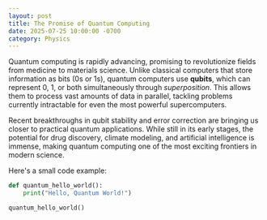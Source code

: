 ```yaml
---
layout: post
title: The Promise of Quantum Computing
date: 2025-07-25 10:00:00 -0700
category: Physics
---
```

Quantum computing is rapidly advancing, promising to revolutionize fields from medicine to materials science. Unlike classical computers that store information as bits (0s or 1s), quantum computers use **qubits**, which can represent 0, 1, or both simultaneously through *superposition*. This allows them to process vast amounts of data in parallel, tackling problems currently intractable for even the most powerful supercomputers.

Recent breakthroughs in qubit stability and error correction are bringing us closer to practical quantum applications. While still in its early stages, the potential for drug discovery, climate modeling, and artificial intelligence is immense, making quantum computing one of the most exciting frontiers in modern science.

Here's a small code example:
```python
def quantum_hello_world():
    print("Hello, Quantum World!")

quantum_hello_world()